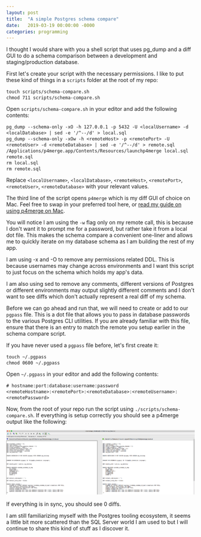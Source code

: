```yaml
---
layout: post
title:  "A simple Postgres schema compare"
date:   2019-03-19 00:00:00 -0000
categories: programming
---
```


I thought I would share with you a shell script that uses pg_dump and a diff GUI to do a schema comparison between a development and staging/production database.

First let's create your script with the necessary permissions. I like to put these kind of things in a `scripts` folder at the root of my repo:

```
touch scripts/schema-compare.sh
chmod 711 scripts/schema-compare.sh
```

Open `scripts/schema-compare.sh` in your editor and add the following contents:

```
pg_dump --schema-only -xO -h 127.0.0.1 -p 5432 -U <localUsername> -d <localDatabase> | sed -e '/^--/d' > local.sql
pg_dump --schema-only -xOw -h <remoteHost> -p <remotePort> -U <remoteUser> -d <remoteDatabase> | sed -e '/^--/d' > remote.sql
/Applications/p4merge.app/Contents/Resources/launchp4merge local.sql remote.sql
rm local.sql
rm remote.sql
```

Replace `<localUsername>`, `<localDatabase>`, `<remoteHost>`, `<remotePort>`, `<remoteUser>`, `<remoteDatabase>` with your relevant values.

The third line of the script opens `p4merge` which is my diff GUI of choice on Mac. Feel free to swap in your preferred tool here, or [read my guide on using p4merge on Mac](https://vincepergolizzi.com/programming/2017/11/22/setup-p4merge-git-diff-osx.html).

You will notice I am using the `-w` flag only on my remote call, this is because I don't want it to prompt me for a password, but rather take it from a local dot file. This makes the schema compare a convenient one-liner and allows me to quickly iterate on my database schema as I am building the rest of my app.

I am using -x and -O to remove any permissions related DDL. This is because usernames may change across environments and I want this script to just focus on the schema which holds my app's data.

I am also using sed to remove any comments, different versions of Postgres or different environments may output slightly different comments and I don't want to see diffs which don't actually represent a real diff of my schema.

Before we can go ahead and run that, we will need to create or add to our `pgpass` file. This is a dot file that allows you to pass in database passwords to the various Postgres CLI utilities. If you are already familiar with this file, ensure that there is an entry to match the remote you setup earlier in the schema compare script.

If you have never used a `pgpass` file before, let's first create it:

```
touch ~/.pgpass
chmod 0600 ~/.pgpass
```

Open `~/.pgpass` in your editor and add the following contents:

```
# hostname:port:database:username:password
<remoteHostname>:<remotePort>:<remoteDatabase>:<remoteUsername>:<remotePassword>
```

Now, from the root of your repo run the script using `./scripts/schema-compare.sh`. If everything is setup correctly you should see a p4merge output like the following:

<img src="/p4merge-schema-compare.png" />

If everything is in sync, you should see 0 diffs.

I am still familiarizing myself with the Postgres tooling ecosystem, it seems a little bit more scattered than the SQL Server world I am used to but I will continue to share this kind of stuff as I discover it.
